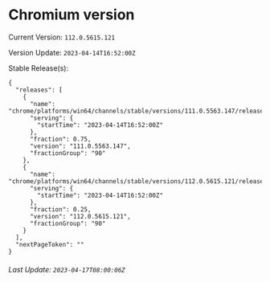 # Chromium version

Current Version: `112.0.5615.121`

Version Update: `2023-04-14T16:52:00Z`

Stable Release(s):
```
{
  "releases": [
    {
      "name": "chrome/platforms/win64/channels/stable/versions/111.0.5563.147/releases/1681491120",
      "serving": {
        "startTime": "2023-04-14T16:52:00Z"
      },
      "fraction": 0.75,
      "version": "111.0.5563.147",
      "fractionGroup": "90"
    },
    {
      "name": "chrome/platforms/win64/channels/stable/versions/112.0.5615.121/releases/1681491120",
      "serving": {
        "startTime": "2023-04-14T16:52:00Z"
      },
      "fraction": 0.25,
      "version": "112.0.5615.121",
      "fractionGroup": "90"
    }
  ],
  "nextPageToken": ""
}
```

###### Last Update: `2023-04-17T08:00:06Z`
        